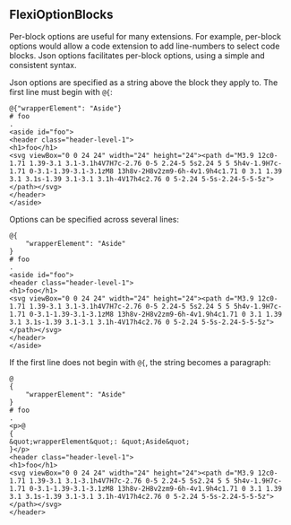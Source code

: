 ﻿## FlexiOptionBlocks
Per-block options are useful for many extensions. For example, per-block options would allow a code extension to add line-numbers to select code blocks. 
Json options facilitates per-block options, using a simple and consistent syntax.

Json options are specified as a string above the block they apply to. The first line must begin with `@{`:

```````````````````````````````` example
@{"wrapperElement": "Aside"}
# foo
.
<aside id="foo">
<header class="header-level-1">
<h1>foo</h1>
<svg viewBox="0 0 24 24" width="24" height="24"><path d="M3.9 12c0-1.71 1.39-3.1 3.1-3.1h4V7H7c-2.76 0-5 2.24-5 5s2.24 5 5 5h4v-1.9H7c-1.71 0-3.1-1.39-3.1-3.1zM8 13h8v-2H8v2zm9-6h-4v1.9h4c1.71 0 3.1 1.39 3.1 3.1s-1.39 3.1-3.1 3.1h-4V17h4c2.76 0 5-2.24 5-5s-2.24-5-5-5z"></path></svg>
</header>
</aside>
````````````````````````````````

Options can be specified across several lines:

```````````````````````````````` example
@{
    "wrapperElement": "Aside"
}
# foo
.
<aside id="foo">
<header class="header-level-1">
<h1>foo</h1>
<svg viewBox="0 0 24 24" width="24" height="24"><path d="M3.9 12c0-1.71 1.39-3.1 3.1-3.1h4V7H7c-2.76 0-5 2.24-5 5s2.24 5 5 5h4v-1.9H7c-1.71 0-3.1-1.39-3.1-3.1zM8 13h8v-2H8v2zm9-6h-4v1.9h4c1.71 0 3.1 1.39 3.1 3.1s-1.39 3.1-3.1 3.1h-4V17h4c2.76 0 5-2.24 5-5s-2.24-5-5-5z"></path></svg>
</header>
</aside>
````````````````````````````````

If the first line does not begin with `@{`, the string becomes a paragraph:

```````````````````````````````` example
@
{
    "wrapperElement": "Aside"
}
# foo
.
<p>@
{
&quot;wrapperElement&quot;: &quot;Aside&quot;
}</p>
<header class="header-level-1">
<h1>foo</h1>
<svg viewBox="0 0 24 24" width="24" height="24"><path d="M3.9 12c0-1.71 1.39-3.1 3.1-3.1h4V7H7c-2.76 0-5 2.24-5 5s2.24 5 5 5h4v-1.9H7c-1.71 0-3.1-1.39-3.1-3.1zM8 13h8v-2H8v2zm9-6h-4v1.9h4c1.71 0 3.1 1.39 3.1 3.1s-1.39 3.1-3.1 3.1h-4V17h4c2.76 0 5-2.24 5-5s-2.24-5-5-5z"></path></svg>
</header>

````````````````````````````````
